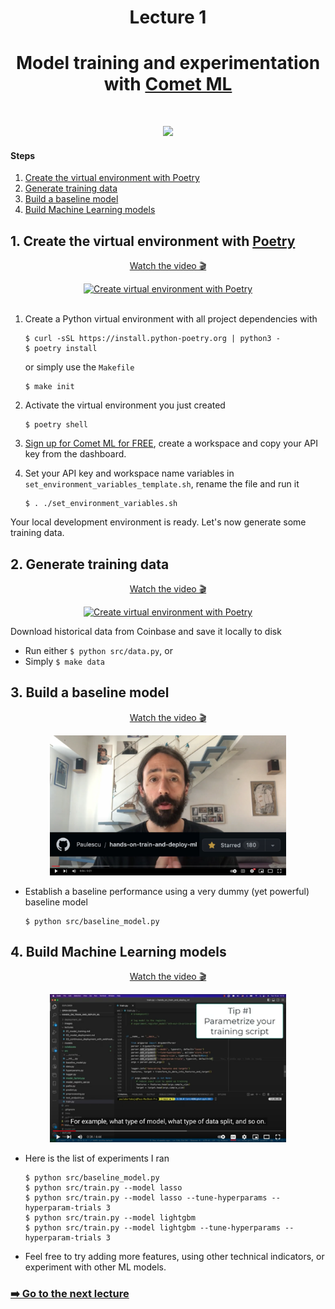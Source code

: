 <div align="center">
    <h1>Lecture 1</h1>
    <h1>Model training and experimentation with <a href="https://www.comet.com/signup?utm_source=pau&utm_medium=partner&utm_content=github">Comet ML </a></h1>
</div>

<br />

<p align="center">
    <a href="https://www.comet.com/signup?utm_source=pau&utm_medium=partner&utm_content=github">
    <img src="../images/lecture_1.gif" width='750' />
    </a>
</p>

#### Steps

1. [Create the virtual environment with Poetry](#1-create-the-virtual-environment-with-poetry)
2. [Generate training data](#2-generate-training-data)
3. [Build a baseline model](#3-build-a-baseline-model)
4. [Build Machine Learning models](#4-build-machine-learning-models)


## 1. Create the virtual environment with [Poetry](https://python-poetry.org/docs/)

<div align="center">
  <a href="https://www.youtube.com/watch?v=xLtP7zSJwvE">
      <p>Watch the video 🎬</p>
    <img src="../images/video_1.png" alt="Create virtual environment with Poetry" style="width:75%;">
  </a>
</div>

<br>

1. Create a Python virtual environment with all project dependencies with
    ```
    $ curl -sSL https://install.python-poetry.org | python3 -
	$ poetry install
    ```
    or simply use the `Makefile`
    ```
    $ make init
    ```

2. Activate the virtual environment you just created
    ```
    $ poetry shell
    ```

3. [Sign up for Comet ML for FREE](https://www.comet.com/signup?utm_source=pau&utm_medium=partner&utm_content=github), create a workspace and copy your API key from the dashboard.

4. Set your API key and workspace name variables in `set_environment_variables_template.sh`, rename the file and run it
    ```
    $ . ./set_environment_variables.sh
    ```

Your local development environment is ready. Let's now generate some training data.

## 2. Generate training data

<div align="center">
  <a href="https://www.youtube.com/watch?v=u6dFm85hXK4">
    <p>Watch the video 🎬</p>
    <img src="../images/02_video_cover.png" alt="Create virtual environment with Poetry" style="width:75%;">
  </a>
</div>


Download historical data from Coinbase and save it locally to disk

- Run either `$ python src/data.py`, or
- Simply `$ make data`

## 3. Build a baseline model

<div align="center">
  <a href="https://www.youtube.com/watch?v=kOrmsVFlXkI">
    <p>Watch the video 🎬</p>
    <img src="../images/03_video_cover.png" alt="Create a simple, yet powerful, baseline model" style="width:75%;">
  </a>
</div>


- Establish a baseline performance using a very dummy (yet powerful) baseline model
    ```
    $ python src/baseline_model.py
    ```

## 4. Build Machine Learning models

<div align="center">
  <a href="https://www.youtube.com/watch?v=Sx7k0iDqy9I">
    <p>Watch the video 🎬</p>
    <img src="../images/04_video_cover.png" alt="Create a simple, yet powerful, baseline model" style="width:75%;">
  </a>
</div>

- Here is the list of experiments I ran
    ```
    $ python src/baseline_model.py
    $ python src/train.py --model lasso
    $ python src/train.py --model lasso --tune-hyperparams --hyperparam-trials 3
    $ python src/train.py --model lightgbm
    $ python src/train.py --model lightgbm --tune-hyperparams --hyperparam-trials 3
    ```

- Feel free to try adding more features, using other technical indicators, or experiment with other ML models.


### [➡️ Go to the next lecture](../lectures/02_model_deployment.md)

